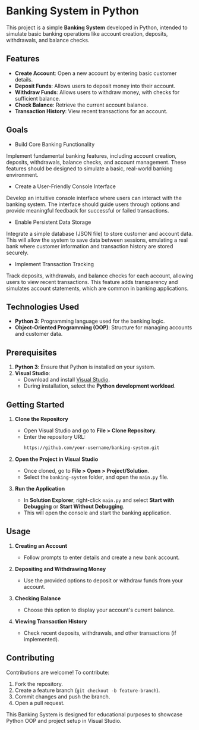 # Banking System in Python

This project is a simple **Banking System** developed in Python, intended to simulate basic banking operations like account creation, deposits, withdrawals, and balance checks. 

## Features

- **Create Account**: Open a new account by entering basic customer details.
- **Deposit Funds**: Allows users to deposit money into their account.
- **Withdraw Funds**: Allows users to withdraw money, with checks for sufficient balance.
- **Check Balance**: Retrieve the current account balance.
- **Transaction History**: View recent transactions for an account.

## Goals

- Build Core Banking Functionality

Implement fundamental banking features, including account creation, deposits, withdrawals, balance checks, and account management. These features should be designed to simulate a basic, real-world banking environment.

- Create a User-Friendly Console Interface

Develop an intuitive console interface where users can interact with the banking system. The interface should guide users through options and provide meaningful feedback for successful or failed transactions.

- Enable Persistent Data Storage

Integrate a simple database (JSON file) to store customer and account data. This will allow the system to save data between sessions, emulating a real bank where customer information and transaction history are stored securely.

- Implement Transaction Tracking

Track deposits, withdrawals, and balance checks for each account, allowing users to view recent transactions. This feature adds transparency and simulates account statements, which are common in banking applications.

## Technologies Used

- **Python 3**: Programming language used for the banking logic.
- **Object-Oriented Programming (OOP)**: Structure for managing accounts and customer data.

## Prerequisites

1. **Python 3**: Ensure that Python is installed on your system.
2. **Visual Studio**:
   - Download and install [Visual Studio](https://visualstudio.microsoft.com/).
   - During installation, select the **Python development workload**.

## Getting Started

1. **Clone the Repository**
   - Open Visual Studio and go to **File > Clone Repository**.
   - Enter the repository URL:
     ```bash
     https://github.com/your-username/banking-system.git
     ```

2. **Open the Project in Visual Studio**
   - Once cloned, go to **File > Open > Project/Solution**.
   - Select the `banking-system` folder, and open the `main.py` file.
     

4. **Run the Application**
   - In **Solution Explorer**, right-click `main.py` and select **Start with Debugging** or **Start Without Debugging**.
   - This will open the console and start the banking application.

## Usage

1. **Creating an Account**
   - Follow prompts to enter details and create a new bank account.

2. **Depositing and Withdrawing Money**
   - Use the provided options to deposit or withdraw funds from your account.

3. **Checking Balance**
   - Choose this option to display your account's current balance.

4. **Viewing Transaction History**
   - Check recent deposits, withdrawals, and other transactions (if implemented).

## Contributing

Contributions are welcome! To contribute:
1. Fork the repository.
2. Create a feature branch (`git checkout -b feature-branch`).
3. Commit changes and push the branch.
4. Open a pull request.

This Banking System is designed for educational purposes to showcase Python OOP and project setup in Visual Studio.

